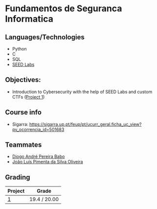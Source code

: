 # Fundamentos de Seguranca Informatica

## Languages/Technologies
- Python
- C
- SQL
- [SEED Labs](https://seedsecuritylabs.org/)


## Objectives: 
- Introduction to Cybersecurity with the help of SEED Labs and custom CTFs ([Project 1](./P1%20-%20Seed%20Lab%20Tutorials%20and%20FEUP%20CTFs/))

## Course info
- Sigarra: https://sigarra.up.pt/feup/pt/ucurr_geral.ficha_uc_view?pv_ocorrencia_id=501683

## Teammates
- [Diogo André Pereira Babo](https://github.com/diogobabo)
- [João Luís Pimenta da Silva Oliveira](https://github.com/oliveira002)

## Grading

| Project | Grade |
| ------- | ----- |
| [1](./P1%20-%20Seed%20Lab%20Tutorials%20and%20FEUP%20CTFs/) | 19.4 / 20.00 |
